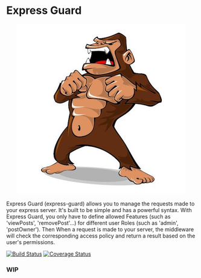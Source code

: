 # Express Guard

<p align="center">
  <img src="logo.jpg">
</p>

Express Guard (express-guard) allows you to manage the requests made to your express server. It's built to be simple and has a powerful syntax. With Express Guard, you only have to define allowed Features (such as 'viewPosts', 'removePost'...) for different user Roles (such as 'admin', 'postOwner'). Then  When a request is made to your server, the middleware will check the corresponding access policy and return a result based on the user's permissions.

[![Build Status](https://travis-ci.org/kevinpiac/express-guard.svg?branch=dev)](https://travis-ci.org/kevinpiac/express-guard)
[![Coverage Status](https://coveralls.io/repos/github/kevinpiac/express-guard/badge.svg?branch=dev)](https://coveralls.io/github/kevinpiac/express-guard?branch=dev)


### WIP
